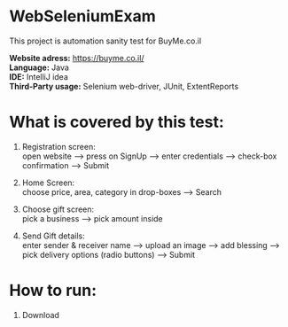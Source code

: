 WebSeleniumExam
=======
This project is automation sanity test for BuyMe.co.il

**Website adress:** https://buyme.co.il/  
**Language:** Java  
**IDE:** IntelliJ idea  
**Third-Party usage:** Selenium web-driver, JUnit, ExtentReports  

# What is covered by this test:
1. Registration screen:  
open website --> press on SignUp --> enter credentials --> check-box confirmation --> Submit   
  
2. Home Screen:  
choose price, area, category in drop-boxes --> Search  
  
3. Choose gift screen:  
pick a business --> pick amount inside  
  
4. Send Gift details:  
enter sender & receiver name --> upload an image --> add blessing --> pick delivery options (radio buttons) --> Submit  


# How to run:  
1. Download 
